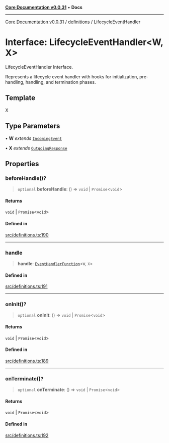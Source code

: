 [**Core Documentation v0.0.31**](../../README.md) • **Docs**

***

[Core Documentation v0.0.31](../../modules.md) / [definitions](../README.md) / LifecycleEventHandler

# Interface: LifecycleEventHandler\<W, X\>

LifecycleEventHandler Interface.

Represents a lifecycle event handler with hooks for initialization, pre-handling, handling, and termination phases.

## Template

X

## Type Parameters

• **W** *extends* [`IncomingEvent`](../../events/IncomingEvent/classes/IncomingEvent.md)

• **X** *extends* [`OutgoingResponse`](../../events/OutgoingResponse/classes/OutgoingResponse.md)

## Properties

### beforeHandle()?

> `optional` **beforeHandle**: () => `void` \| `Promise`\<`void`\>

#### Returns

`void` \| `Promise`\<`void`\>

#### Defined in

[src/definitions.ts:190](https://github.com/stonemjs/core/blob/c4dbb69a8c86aa6134b62f7d9cac7dabb444c749/src/definitions.ts#L190)

***

### handle

> **handle**: [`EventHandlerFunction`](../type-aliases/EventHandlerFunction.md)\<`W`, `X`\>

#### Defined in

[src/definitions.ts:191](https://github.com/stonemjs/core/blob/c4dbb69a8c86aa6134b62f7d9cac7dabb444c749/src/definitions.ts#L191)

***

### onInit()?

> `optional` **onInit**: () => `void` \| `Promise`\<`void`\>

#### Returns

`void` \| `Promise`\<`void`\>

#### Defined in

[src/definitions.ts:189](https://github.com/stonemjs/core/blob/c4dbb69a8c86aa6134b62f7d9cac7dabb444c749/src/definitions.ts#L189)

***

### onTerminate()?

> `optional` **onTerminate**: () => `void` \| `Promise`\<`void`\>

#### Returns

`void` \| `Promise`\<`void`\>

#### Defined in

[src/definitions.ts:192](https://github.com/stonemjs/core/blob/c4dbb69a8c86aa6134b62f7d9cac7dabb444c749/src/definitions.ts#L192)
